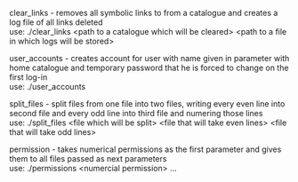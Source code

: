 clear_links - removes all symbolic links to from a catalogue and creates a log file of all links deleted  
use: ./clear_links \<path to a catalogue which will be cleared> \<path to a file in which logs will be stored>  
  
user_accounts - creates account for user with name given in parameter with home catalogue and temporary password that he is forced to change on the first log-in  
use: ./user_accounts <username>  
  
split_files - split files from one file into two files, writing every even line into second file and every odd line into third file and numering those lines  
use: ./split_files \<file which will be split> \<file that will take even lines> \<file that will take odd lines>  
  
permission - takes numerical permissions as the first parameter and gives them to all files passed as next parameters  
use: ./permissions \<numercial permission> <file1> <file2> <file3> ...  
